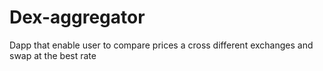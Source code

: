 # Dex-aggregator
Dapp that enable user to compare prices a cross different exchanges and swap at the best rate